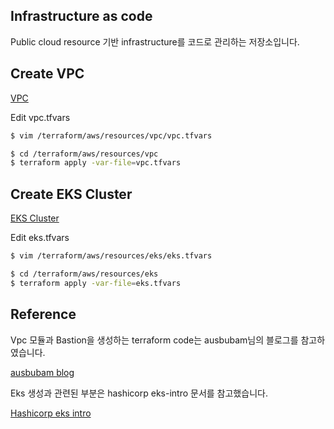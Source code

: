 ## Infrastructure as code

Public cloud resource 기반 infrastructure를 코드로 관리하는 저장소입니다.

## Create VPC

[VPC](/terraform/aws/resources/vpc)

Edit vpc.tfvars
```bash
$ vim /terraform/aws/resources/vpc/vpc.tfvars
```

```bash
$ cd /terraform/aws/resources/vpc
$ terraform apply -var-file=vpc.tfvars
```

## Create EKS Cluster

[EKS Cluster](/terraform/aws/resources/eks)

Edit eks.tfvars
```bash
$ vim /terraform/aws/resources/eks/eks.tfvars
```

```bash
$ cd /terraform/aws/resources/eks
$ terraform apply -var-file=eks.tfvars
```

## Reference

Vpc 모듈과 Bastion을 생성하는 terraform code는 ausbubam님의 블로그를 참고하였습니다.

[ausbubam blog](https://blog.2dal.com/2017/10/28/aws-vpc-with-terraform-modules/)

Eks 생성과 관련된 부분은 hashicorp eks-intro 문서를 참고했습니다.

[Hashicorp eks intro](https://learn.hashicorp.com/terraform/aws/eks-intro)
